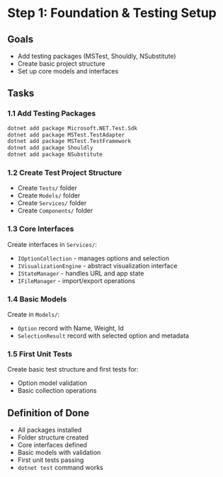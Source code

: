 # Step 1: Foundation & Testing Setup

## Goals
- Add testing packages (MSTest, Shouldly, NSubstitute)
- Create basic project structure
- Set up core models and interfaces

## Tasks

### 1.1 Add Testing Packages
```bash
dotnet add package Microsoft.NET.Test.Sdk
dotnet add package MSTest.TestAdapter
dotnet add package MSTest.TestFramework
dotnet add package Shouldly
dotnet add package NSubstitute
```

### 1.2 Create Test Project Structure
- Create `Tests/` folder
- Create `Models/` folder
- Create `Services/` folder
- Create `Components/` folder

### 1.3 Core Interfaces
Create interfaces in `Services/`:
- `IOptionCollection` - manages options and selection
- `IVisualizationEngine` - abstract visualization interface
- `IStateManager` - handles URL and app state
- `IFileManager` - import/export operations

### 1.4 Basic Models
Create in `Models/`:
- `Option` record with Name, Weight, Id
- `SelectionResult` record with selected option and metadata

### 1.5 First Unit Tests
Create basic test structure and first tests for:
- Option model validation
- Basic collection operations

## Definition of Done
- All packages installed
- Folder structure created
- Core interfaces defined
- Basic models with validation
- First unit tests passing
- `dotnet test` command works